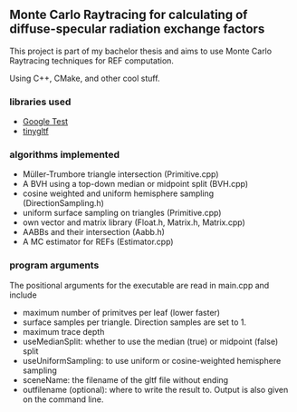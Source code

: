 ## Monte Carlo Raytracing for calculating of diffuse-specular radiation exchange factors 

This project is part of my bachelor thesis and aims to use Monte Carlo Raytracing techniques for REF computation.

Using C++, CMake, and other cool stuff.

### libraries used
- [Google Test](https://github.com/google/googletest)
- [tinygltf](https://github.com/syoyo/tinygltf)


### algorithms implemented
- Müller-Trumbore triangle intersection (Primitive.cpp)
- A BVH using a top-down median or midpoint split (BVH.cpp)
- cosine weighted and uniform hemisphere sampling (DirectionSampling.h)
- uniform surface sampling on triangles (Primitive.cpp)
- own vector and matrix library (Float.h, Matrix.h, Matrix.cpp)
- AABBs and their intersection (Aabb.h)
- A MC estimator for REFs (Estimator.cpp)

### program arguments
The positional arguments for the executable are read in main.cpp and include

- maximum number of primitves per leaf (lower faster)
- surface samples per triangle. Direction samples are set to 1.
- maximum trace depth
- useMedianSplit: whether to use the median (true) or midpoint (false) split
- useUniformSampling: to use uniform or cosine-weighted hemisphere sampling
- sceneName: the filename of the gltf file without ending
- outfilename (optional): where to write the result to. Output is also given on the command line.
